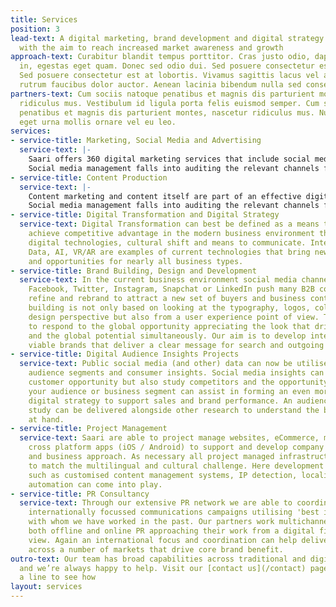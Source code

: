 ```yaml
---
title: Services
position: 3
lead-text: A digital marketing, brand development and digital strategy consultancy,
  with the aim to reach increased market awareness and growth
approach-text: Curabitur blandit tempus porttitor. Cras justo odio, dapibus ac facilisis
  in, egestas eget quam. Donec sed odio dui. Sed posuere consectetur est at lobortis.
  Sed posuere consectetur est at lobortis. Vivamus sagittis lacus vel augue laoreet
  rutrum faucibus dolor auctor. Aenean lacinia bibendum nulla sed consectetur.
partners-text: Cum sociis natoque penatibus et magnis dis parturient montes, nascetur
  ridiculus mus. Vestibulum id ligula porta felis euismod semper. Cum sociis natoque
  penatibus et magnis dis parturient montes, nascetur ridiculus mus. Nullam quis risus
  eget urna mollis ornare vel eu leo.
services:
- service-title: Marketing, Social Media and Advertising
  service-text: |-
    Saari offers 360 digital marketing services that include social media management, digital advertising, content marketing, influencer marketing, audience development all firmly rooted into our internationally aware approach.
    Social media management falls into auditing the relevant channels for best approach, then looking at the opportunity with secondary channels thus formalising a 360 view that appreciates both current strengths and longer term future opportunities. Our approach to content is flexible allowing localisation to match local requirements utilising same materials where applicable. For digital advertising we utilise our own workforce and with larger budgets bring in London's best independent advertising partner companies. Digital advertising strategies are looked into through SEO, traditional channels, social media, content and influencer marketing techniques in mind.
- service-title: Content Production
  service-text: |-
    Content marketing and content itself are part of an effective digital strategy. A good content strategy appreciates crowd sourcing, self or professionally produced content across all relevant channels including images, animation and video (+ VR). Content strategy has to follow the overall brand strategy studying what works best from audience insights and is part of the user experience.
    Social media management falls into auditing the relevant channels for best approach, then looking at the opportunity with secondary channels thus formalising a 360 view that appreciates both current strengths and longer term future opportunities. Our approach to content is flexible allowing localisation to match local requirements utilising same materials where applicable. For digital advertising we utilise our own workforce and with larger budgets bring in London's best independent advertising partner companies. Digital advertising strategies are looked into through SEO, traditional channels, social media, content and influencer marketing techniques in mind.
- service-title: Digital Transformation and Digital Strategy
  service-text: Digital Transformation can best be defined as a means to improve and
    achieve competitive advantage in the modern business environment through embracing
    digital technologies, cultural shift and means to communicate. Internet of Things,
    Data, AI, VR/AR are examples of current technologies that bring new challenges
    and opportunities for nearly all business types.
- service-title: Brand Building, Design and Development
  service-text: In the current business environment social media channels such as
    Facebook, Twitter, Instagram, Snapchat or LinkedIn push many B2B companies to
    refine and rebrand to attract a new set of buyers and business contacts. Brand
    building is not only based on looking at the typography, logos, colours from a
    design perspective but also from a user experience point of view. This again needs
    to respond to the global opportunity appreciating the look that drives key markets
    and the global potential simultaneously. Our aim is to develop internationally
    viable brands that deliver a clear message for search and outgoing marketing.
- service-title: Digital Audience Insights Projects
  service-text: Public social media (and other) data can now be utilised to study
    audience segments and consumer insights. Social media insights can help redefine
    customer opportunity but also study competitors and the opportunity at hand. Studying
    your audience or business segment can assist in forming an even more insightful
    digital strategy to support sales and brand performance. An audience insights
    study can be delivered alongside other research to understand the business opportunity
    at hand.
- service-title: Project Management
  service-text: Saari are able to project manage websites, eCommerce, marketing applications,
    cross platform apps (iOS / Android) to support and develop company brand strategy
    and business approach. As necessary all project managed infrastructure are developed
    to match the multilingual and cultural challenge. Here development techniques
    such as customised content management systems, IP detection, localisation and
    automation can come into play.
- service-title: PR Consultancy
  service-text: Through our extensive PR network we are able to coordinate and organise
    internationally focussed communications campaigns utilising 'best in class' partners
    with whom we have worked in the past. Our partners work multichannel understanding
    both offline and online PR approaching their work from a digital first point of
    view. Again an international focus and coordination can help deliver one message
    across a number of markets that drive core brand benefit.
outro-text: Our team has broad capabilities across traditional and digital mediums
  and we’re always happy to help. Visit our [contact us](/contact) page or drop us
  a line to see how
layout: services
---
```


